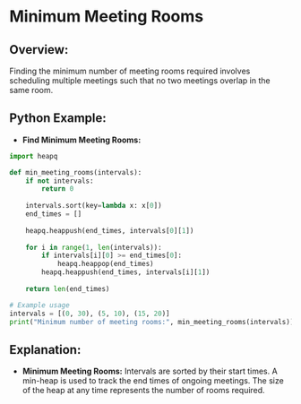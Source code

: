 # **Minimum Meeting Rooms**

## **Overview:**

Finding the minimum number of meeting rooms required involves scheduling multiple meetings such that no two meetings overlap in the same room.

## **Python Example:**

- **Find Minimum Meeting Rooms:**

```python
import heapq

def min_meeting_rooms(intervals):
    if not intervals:
        return 0
    
    intervals.sort(key=lambda x: x[0])
    end_times = []
    
    heapq.heappush(end_times, intervals[0][1])
    
    for i in range(1, len(intervals)):
        if intervals[i][0] >= end_times[0]:
            heapq.heappop(end_times)
        heapq.heappush(end_times, intervals[i][1])
    
    return len(end_times)

# Example usage
intervals = [(0, 30), (5, 10), (15, 20)]
print("Minimum number of meeting rooms:", min_meeting_rooms(intervals))
```

## **Explanation:**
- **Minimum Meeting Rooms:** Intervals are sorted by their start times. A min-heap is used to track the end times of ongoing meetings. The size of the heap at any time represents the number of rooms required.

